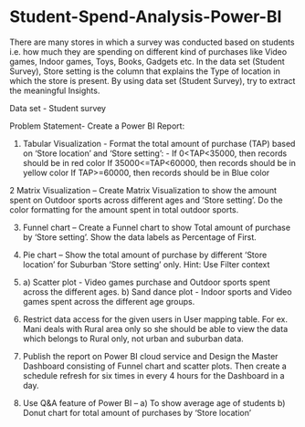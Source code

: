 # Student-Spend-Analysis-Power-BI

There are many stores in which a survey was conducted based on students i.e. how much they are spending on different kind of purchases like Video games, Indoor games, Toys,
Books, Gadgets etc. In the data set (Student Survey), Store
setting is the column that explains the Type
of location in which the store is present. By using data set
(Student Survey), try to extract the
meaningful Insights.

Data set - Student survey

Problem Statement- Create a Power BI Report:
1. Tabular Visualization - Format the total amount of
purchase (TAP) based on ‘Store location’ and ‘Store
setting’: -
If 0<TAP<35000, then records should be in red color
If 35000<=TAP<60000, then records should be in yellow
color
If TAP>=60000, then records should be in Blue color

2 Matrix Visualization – Create Matrix Visualization to show
the amount spent on Outdoor sports across
different ages and ‘Store setting’. Do the color formatting for
the amount spent in total outdoor sports.

3. Funnel chart – Create a Funnel chart to show Total amount
of purchase by ‘Store setting’. Show the
data labels as Percentage of First.

4. Pie chart – Show the total amount of purchase by different
‘Store location’ for Suburban ‘Store setting’
only. Hint: Use Filter context

5. a) Scatter plot - Video games purchase and Outdoor sports
spent across the different ages.
b) Sand dance plot - Indoor sports and Video games spent
across the different age groups.

6. Restrict data access for the given users in User mapping
table. For ex. Mani deals with Rural area only
so she should be able to view the data which belongs to Rural
only, not urban and suburban data.

7. Publish the report on Power BI cloud service and Design
the Master Dashboard consisting of Funnel
chart and scatter plots. Then create a schedule refresh for six
times in every 4 hours for the Dashboard in
a day.

8. Use Q&A feature of Power BI –
a) To show average age of students
b) Donut chart for total amount of purchases by ‘Store
location’
